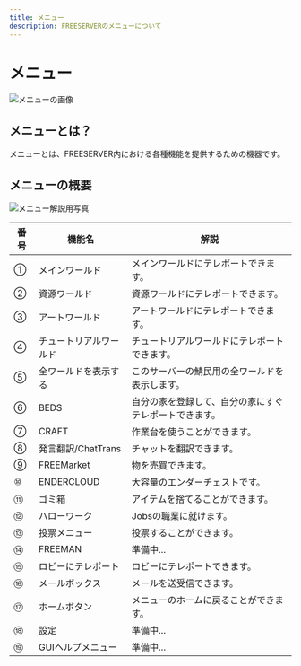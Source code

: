 ```yaml
---
title: メニュー
description: FREESERVERのメニューについて
---
```

# メニュー

![メニューの画像](https://i.imgur.com/DEoUFTr.png)

## メニューとは？

メニューとは、FREESERVER内における各種機能を提供するための機器です。

## メニューの概要

![メニュー解説用写真](https://i.imgur.com/Z29Tmc6.jpg)

|番号|機能名|解説|
|---|---|---|
|①|メインワールド|メインワールドにテレポートできます。|
|②|資源ワールド|資源ワールドにテレポートできます。|
|③|アートワールド|アートワールドにテレポートできます。|
|④|チュートリアルワールド|チュートリアルワールドにテレポートできます。|
|⑤|全ワールドを表示する|このサーバーの鯖民用の全ワールドを表示します。|
|⑥|BEDS|自分の家を登録して、自分の家にすぐテレポートできます。|
|⑦|CRAFT|作業台を使うことができます。|
|⑧|発言翻訳/ChatTrans|チャットを翻訳できます。|
|⑨|FREEMarket|物を売買できます。|
|⑩|ENDERCLOUD|大容量のエンダーチェストです。|
|⑪|ゴミ箱|アイテムを捨てることができます。|
|⑫|ハローワーク|Jobsの職業に就けます。|
|⑬|投票メニュー|投票することができます。|
|⑭|FREEMAN|準備中...|
|⑮|ロビーにテレポート|ロビーにテレポートできます。|
|⑯|メールボックス|メールを送受信できます。|
|⑰|ホームボタン|メニューのホームに戻ることができます。|
|⑱|設定|準備中...|
|⑲|GUIヘルプメニュー|準備中...|
